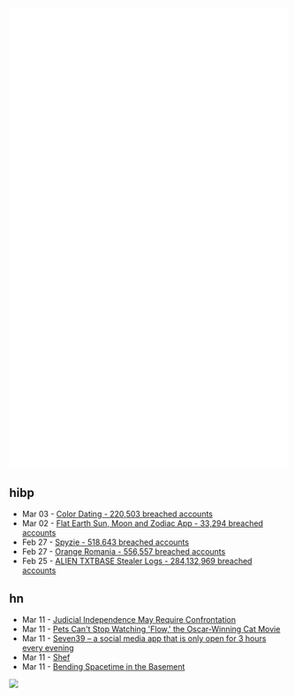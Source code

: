 ![Metrics](https://raw.githubusercontent.com/phixion/phixion/master/metrics.svg)

## hibp

<!--
for https://github.com/phixion/phixion/blob/main/.github/workflows/feeds.yml
-->
<!--START_SECTION:haveibeenpwnd-->
- Mar 03 - [Color Dating - 220,503 breached accounts](https://haveibeenpwned.com/PwnedWebsites#ColorDating)
- Mar 02 - [Flat Earth Sun, Moon and Zodiac App - 33,294 breached accounts](https://haveibeenpwned.com/PwnedWebsites#FlatEarthDave)
- Feb 27 - [Spyzie - 518,643 breached accounts](https://haveibeenpwned.com/PwnedWebsites#Spyzie)
- Feb 27 - [Orange Romania - 556,557 breached accounts](https://haveibeenpwned.com/PwnedWebsites#OrangeRomania)
- Feb 25 - [ALIEN TXTBASE Stealer Logs - 284,132,969 breached accounts](https://haveibeenpwned.com/PwnedWebsites#AlienStealerLogs)
<!--END_SECTION:haveibeenpwnd-->

## hn

<!--
for https://github.com/phixion/phixion/blob/main/.github/workflows/feeds.yml
-->
<!--START_SECTION:hn-->
- Mar 11 - [Judicial Independence May Require Confrontation](https://www.lawfaremedia.org/article/judicial-independence-may-require-confrontation)
- Mar 11 - [Pets Can't Stop Watching 'Flow,' the Oscar-Winning Cat Movie](https://www.nytimes.com/2025/03/09/movies/flow-movie-pets-oscars.html)
- Mar 11 - [Seven39 – a social media app that is only open for 3 hours every evening](https://www.seven39.com)
- Mar 11 - [Shef](https://github.com/eduardoagarcia/shef)
- Mar 11 - [Bending Spacetime in the Basement](https://www.fourmilab.ch/gravitation/foobar/)
<!--END_SECTION:hn-->

<!--
for https://yhype.me
-->
![](https://hit.yhype.me/github/profile?user_id=13013670)
